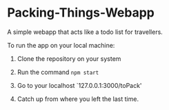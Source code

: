 # Packing-Things-Webapp

A simple webapp that acts like a todo list for travellers.

To run the app on your local machine:

1. Clone the repository on your system

2. Run the command `npm start`

3. Go to your localhost `127.0.0.1:3000/toPack'

4. Catch up from where you left the last time. 

